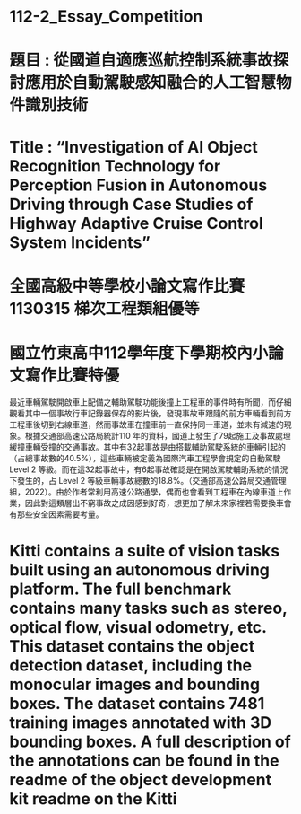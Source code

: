 # 112-2_Essay_Competition

# 題目 : 從國道自適應巡航控制系統事故探討應用於自動駕駛感知融合的人工智慧物件識別技術
# Title : “Investigation of AI Object Recognition Technology for Perception Fusion in Autonomous Driving through Case Studies of Highway Adaptive Cruise Control System Incidents” 

# 全國高級中等學校小論文寫作比賽1130315 梯次工程類組優等
# 國立竹東高中112學年度下學期校內小論文寫作比賽特優

最近車輛駕駛開啟車上配備之輔助駕駛功能後撞上工程車的事件時有所聞，而仔細觀看其中一個事故行車記錄器保存的影片後，發現事故車跟隨的前方車輛看到前方工程車後切到右線車道，然而事故車在撞車前一直保持同一車道，並未有減速的現象。根據交通部高速公路局統計110 年的資料，國道上發生了79起施工及事故處理緩撞車輛受撞的交通事故。其中有32起事故是由搭載輔助駕駛系統的車輛引起的（占總事故數的40.5%），這些車輛被定義為國際汽車工程學會規定的自動駕駛 Level 2 等級。而在這32起事故中，有6起事故確認是在開啟駕駛輔助系統的情況下發生的，占 Level 2 等級車輛事故總數的18.8%。（交通部高速公路局交通管理組，2022）。由於作者常利用高速公路通學，偶而也會看到工程車在內線車道上作業，因此對這類層出不窮事故之成因感到好奇，想更加了解未來家裡若需要換車會有那些安全因素需要考量。


# Kitti contains a suite of vision tasks built using an autonomous driving platform. The full benchmark contains many tasks such as stereo, optical flow, visual odometry, etc. This dataset contains the object detection dataset, including the monocular images and bounding boxes. The dataset contains 7481 training images annotated with 3D bounding boxes. A full description of the annotations can be found in the readme of the object development kit readme on the Kitti
